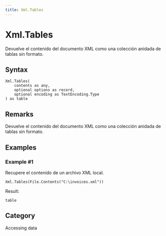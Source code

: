 ```yaml
---
title: Xml.Tables
---
```


# Xml.Tables


Devuelve el contenido del documento XML como una colección anidada de tablas sin formato.


## Syntax

```powerquery
Xml.Tables(
    contents as any,
    optional options as record,
    optional encoding as TextEncoding.Type
) as table
```


## Remarks

Devuelve el contenido del documento XML como una colección anidada de tablas sin formato.


## Examples

### Example #1 
Recupere el contenido de un archivo XML local.
```powerquery
Xml.Tables(File.Contents("C:\invoices.xml"))
```

Result: 
```powerquery
table
```




## Category
Accessing data
